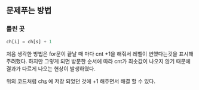 ## 문제푸는 방법
### 틀린 곳
``` python
ch[i] = ch[s] + 1
```
처음 생각한 방법은 for문이 끝날 때 마다 cnt +1을 해줘서 레벨이 변했다는것을 표시해 주려했다.
하지만 그렇게 되면 방문한 순서에 따라 cnt가 최솟값이 나오지 않기 때문에 결과가 다르게 나오는 현상이 발생하였다.

위의 코드처럼 ch[s](이전노드) 에 저장 되었던 것에 +1 해주면서 해결 할 수 있다.